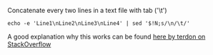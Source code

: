Concatenate every two lines in a text file with tab ('\t')
```{bash}
echo -e 'Line1\nLine2\nLine3\nLine4' | sed '$!N;s/\n/\t/'
```
A good explanation why this works can be found [here by terdon on StackOverflow](https://askubuntu.com/questions/461191/what-is-the-meaning-of-an-in-a-sed-command)
